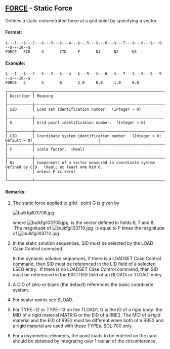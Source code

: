 ## [FORCE](https://nexus.hexagon.com/documentationcenter/bundle/MSC_Nastran_2022.4/page/Nastran_Combined_Book/qrg/bulkfgil/TOC.FORCE.xhtml) - Static Force

Defines a static concentrated force at a grid point by specifying a vector.

#### Format:

```nastran
$---1---$---2---$---3---$---4---$---5---$---6---$---7---$---8---$---9---$---10--$
FORCE   SID     G       CID     F       N1      N2      N3                      
```

#### Example:

```nastran
$---1---$---2---$---3---$---4---$---5---$---6---$---7---$---8---$---9---$---10--$
FORCE   2       5       6       2.9     0.0     1.0     0.0                     
```

```text
┌───────────┬──────────────────────────────────────────────────────────────────────────────────────────────────┐
│ Describer │ Meaning                                                                                          │
├───────────┼──────────────────────────────────────────────────────────────────────────────────────────────────┤
│ SID       │ Load set identification number.  (Integer > 0)                                                   │
├───────────┼──────────────────────────────────────────────────────────────────────────────────────────────────┤
│ G         │ Grid point identification number.  (Integer > 0)                                                 │
├───────────┼──────────────────────────────────────────────────────────────────────────────────────────────────┤
│ CID       │ Coordinate system identification number.  (Integer > 0; Default = 0)                             │
├───────────┼──────────────────────────────────────────────────────────────────────────────────────────────────┤
│ F         │ Scale factor.  (Real)                                                                            │
├───────────┼──────────────────────────────────────────────────────────────────────────────────────────────────┤
│ Ni        │ Components of a vector measured in coordinate system defined by CID.  (Real; at least one Ni0.0. │
│           │ unless F is zero)                                                                                │
└───────────┴──────────────────────────────────────────────────────────────────────────────────────────────────┘
```

#### Remarks:

1. The static force applied to grid   point G is given by

     ![bulkfgil03706.jpg](https://help-be.hexagonmi.com/bundle/MSC_Nastran_2022.4/page/Nastran_Combined_Book/qrg/bulkfgil/../../../assets/bulkfgil03706.jpg?_LANG=enus)  

     where  ![bulkfgil03708.jpg](https://help-be.hexagonmi.com/bundle/MSC_Nastran_2022.4/page/Nastran_Combined_Book/qrg/bulkfgil/../../../assets/bulkfgil03708.jpg?_LANG=enus)  is the vector defined in fields 6, 7 and 8.  The magnitude of  ![bulkfgil03710.jpg](https://help-be.hexagonmi.com/bundle/MSC_Nastran_2022.4/page/Nastran_Combined_Book/qrg/bulkfgil/../../../assets/bulkfgil03710.jpg?_LANG=enus)  is equal to F times the magnitude of  ![bulkfgil03712.jpg](https://help-be.hexagonmi.com/bundle/MSC_Nastran_2022.4/page/Nastran_Combined_Book/qrg/bulkfgil/../../../assets/bulkfgil03712.jpg?_LANG=enus) .

2. In the static solution sequences, SID must be selected by the LOAD Case Control command.

     In the dynamic solution sequences, if there is a LOADSET Case Control command, then SID must be referenced in the LID field of a selected LSEQ entry.  If there is no LOADSET Case Control command, then SID must be referenced in the EXCITEID field of an RLOADi or TLOADi entry.

3. A CID of zero or blank (the default) references the basic coordinate system.
4. For scalar points see SLOAD.
5. For TYPE=12 or TYPE=13 on the TLOAD1, G is the ID of a rigid body: the MID of a rigid material MATRIG or the EID of a RBE2. The MID of a rigid material and the EID of RBE2 must be different when both of a RBE2 and a rigid material are used with these TYPEs. SOL 700 only.
6. For axisymmetric elements, the point loads to be entered on the card should be obtained by integrating over 1 radian of the circumference.
